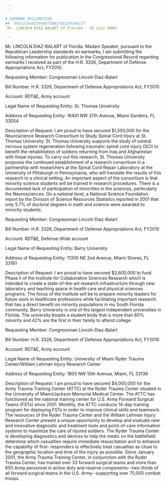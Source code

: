 ```yaml
---
---

# EARMARK DECLARATION
## `043c229ad239498f5081fbb239c9e157`
`Mr. LINCOLN DIAZ-BALART of Florida — 28 July 2009`

---
```



Mr. LINCOLN DIAZ-BALART of Florida. Madam Speaker, pursuant to the 
Republican Leadership standards on earmarks, I am submitting the 
following information for publication in the Congressional Record 
regarding earmarks I received as part of the H.R. 3326, Department of 
Defense Appropriations Act, FY2010.

Requesting Member: Congressman Lincoln Diaz-Balart

Bill Number: H.R. 3326, Department of Defense Appropriations Act, 
FY2010

Account: RDT&E, Army account

Legal Name of Requesting Entity: St. Thomas University

Address of Requesting Entity: 16401 NW 37th Avenue, Miami Gardens, FL 
33054

Description of Request: I am proud to have secured $1,500,000 for the 
Neuroscience Research Consortium to Study Spinal Cord Injury at St. 
Thomas University. St. Thomas University supports the study of central 
nervous system regeneration following traumatic spinal cord injury 
(SCI) to benefit the rehabilitation of soldiers returning from Iraq and 
Afghanistan with these injuries. To carry out this research, St. Thomas 
University proposes the continued establishment of a research 
consortium in a partnership with researchers at the Spinal Cord Repair 
Laboratory at the University of Pittsburgh in Pennsylvania, who will 
translate the results of this research to a clinical setting. An 
important aspect of the consortium is that minority science students 
will be trained in research procedures. There is a documented lack of 
participation of minorities in the sciences, particularly the 
Neurosciences. On a national level, a National Science Foundation 
report by the Division of Science Resources Statistics reported in 2001 
that only 5.7% of doctoral degrees in math and science were awarded to 
minority students.

Requesting Member: Congressman Lincoln Diaz-Balart

Bill Number: H.R. 3326, Department of Defense Appropriations Act, 
FY2010

Account: RDT&E, Defense-Wide account

Legal Name of Requesting Entity: Barry University

Address of Requesting Entity: 11300 NE 2nd Avenue, Miami Shores, FL 
33161

Description of Request: I am proud to have secured $2,600,000 to fund 
Phase II of the Institute for Collaborative Sciences Research which is 
intended to create a state-of-the-art research infrastructure through 
new laboratory and teaching space in health care and physical sciences 
programs. The focus of the Institute will be to prepare minority 
leaders for future work in healthcare professions while facilitating 
important research that has a direct benefit on minority populations in 
my South Florida community. Barry University is one of the largest 
independent universities in Florida. The university boasts a student 
body that is more than 60% minority and 42% are the first in their 
family to attend college.

Requesting Member: Congressman Lincoln Diaz-Balart

Bill Number: H.R. 3326, Department of Defense Appropriations Act, 
FY2010

Account: RDT&E, Army account

Legal Name of Requesting Entity: University of Miami Ryder Trauma 
Center/William Lehman Injury Research Center

Address of Requesting Entity: 1800 NW 10th Avenue, Miami, FL 33136

Description of Request: I am proud to have secured $4,000,000 for the 
Army Trauma Training Center (ATTC) at the Ryder Trauma Center situated 
in the University of Miami/Jackson Memorial Medical Center. The ATTC 
has functioned as the national training center for U.S. Army Forward 
Surgical Teams (FSTs) since 2001. Monthly, the ATTC conducts 14-day 
training program for deploying FSTs in order to improve clinical skills 
and teamwork. The resources of the Ryder Trauma Center and the William 
Lehman Injury Research Center present a unique opportunity to develop 
and evaluate new and innovative diagnostic and treatment tools and 
point-of-care information systems to maximize the care of injured 
soldiers. The Ryder Trauma Center is developing diagnostics and devices 
to help the medic on the battlefield determine which casualties require 
immediate resuscitation and to enhance the capability of first-
responders to effectively treat casualties as close to the geographic 
location and time of the injury as possible. Since January 2001, the 
Army Trauma Training Center, in conjunction with the Ryder Trauma 
Center, has trained over 33 forward surgical teams and more than 650 
Army personnel in active duty and reserve components--two-thirds of all 
forward surgical teams in the U.S. Army--supporting over 75,000 combat 
troops.



